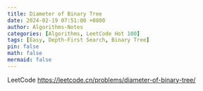 ```yaml
---
title: Diameter of Binary Tree
date: 2024-02-19 07:51:00 +0800
author: Algorithms-Notes
categories: [Algorithms, LeetCode Hot 100]
tags: [Easy, Depth-First Search, Binary Tree]
pin: false
math: false
mermaid: false
---
```


LeetCode <https://leetcode.cn/problems/diameter-of-binary-tree/>

```java

```
